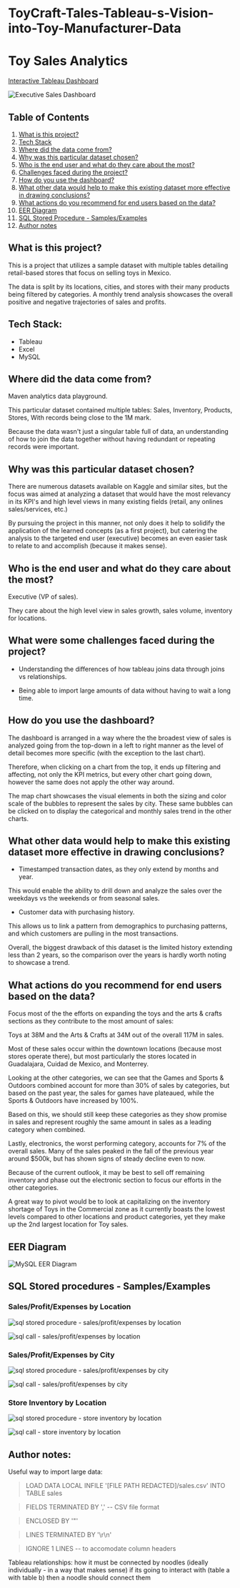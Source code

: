 # ToyCraft-Tales-Tableau-s-Vision-into-Toy-Manufacturer-Data
# Toy Sales Analytics

[Interactive Tableau Dashboard](https://public.tableau.com/app/profile/joseph708/viz/Draftp1/ExecutiveToys) 

![Executive Sales Dashboard](https://raw.githubusercontent.com/SaiDivakar-Navara/ToyCraft-Tales-Tableau-s-Vision-into-Toy-Manufacturer-Data/refs/heads/main/Project%20Files/images/md_images/Executive_Toys.png)

## Table of Contents
1. [What is this project?](#project-id)
2. [Tech Stack](#tech-id)
3. [Where did the data come from?](#data-id)
4. [Why was this particular dataset chosen?](#purpose-id)
5. [Who is the end user and what do they care about the most?](#enduser-id)
7. [Challenges faced during the project?](#challenge-id)
8. [How do you use the dashboard?](#instruction-id)
9. [What other data would help to make this existing dataset more effective in drawing conclusions?](#moredata-id)
10. [What actions do you recommend for end users based on the data?](#recommend-id)
11. [EER Diagram](#eer-id)
12. [SQL Stored Procedure - Samples/Examples](#sql-id)
13. [Author notes](#author-id)

<div id='project-id'>

## What is this project?

This is a project that utilizes a sample dataset with multiple tables detailing retail-based stores that focus on selling toys in Mexico. 

The data is split by its locations, cities, and stores with their many products being filtered by categories. A monthly trend analysis showcases the overall positive and negative trajectories of sales and profits.

<div id='tech-id'>

## Tech Stack:

- Tableau 
- Excel
- MySQL

<div id='data-id'>

## Where did the data come from?
Maven analytics data playground.

This particular dataset contained multiple tables: Sales, Inventory, Products, Stores, With records being close to the 1M mark.

Because the data wasn't just a singular table full of data, an understanding of how to join the data together without having redundant or repeating records were important.

<div id='purpose-id'>

## Why was this particular dataset chosen?
There are numerous datasets available on Kaggle and similar sites, but the focus was aimed at analyzing a dataset that would have the most relevancy in its KPI's and high level views in many existing fields (retail, any onlines sales/services, etc.)
        
By pursuing the project in this manner, not only does it help to solidify the application of the learned concepts (as a first project), but catering the analysis to the targeted end user (executive) becomes an even easier task to relate to and accomplish (because it makes sense).

<div id='enduser-id'>

## Who is the end user and what do they care about the most?

Executive (VP of sales).

They care about the high level view in sales growth, sales volume, inventory for locations.

<div id='challenge-id'>

## What were some challenges faced during the project?
- Understanding the differences of how tableau joins data through joins vs relationships.

- Being able to import large amounts of data without having to wait a long time.

<div id='instruction-id'>

## How do you use the dashboard?

The dashboard is arranged in a way where the the broadest view of sales is analyzed going from the top-down in a left to right manner as the level of detail becomes more specific (with the exception to the last chart).

Therefore, when clicking on a chart from the top, it ends up filtering and affecting, not only the KPI metrics, but every other chart going down, however the same does not apply the other way around.

The map chart showcases the visual elements in both the sizing and color scale of the bubbles to represent the sales by city. These same bubbles can be clicked on to display the categorical and monthly sales trend in the other charts.

<div id='moredata-id'>

## What other data would help to make this existing dataset more effective in drawing conclusions?

 - Timestamped transaction dates, as they only extend by months and year. 

This would enable the ability to drill down and analyze the sales over the weekdays vs the weekends or from seasonal sales.

- Customer data with purchasing history. 

This allows us to link a pattern from demographics to purchasing patterns, and which customers are pulling in the most transactions.

Overall, the biggest drawback of this dataset is the limited history extending less than 2 years, so the comparison over the years is hardly worth noting to showcase a trend.

<div id='recommend-id'>

## What actions do you recommend for end users based on the data?

Focus most of the the efforts on expanding the toys and the arts & crafts sections as they contribute to the most amount of sales:

Toys at 38M and the Arts & Crafts at 34M out of the overall 117M in sales.

Most of these sales occur within the downtown locations (because most stores operate there), but most particularly the stores located in Guadalajara, Cuidad de Mexico, and Monterrey.

Looking at the other categories, we can see that the Games and Sports & Outdoors combined account for more than 30% of sales by categories, but based on the past year, the sales for games have plateaued, while the Sports & Outdoors have increased by 100%. 

Based on this, we should still keep these categories as they show promise in sales and represent roughly the same amount in sales as a leading category when combined.

Lastly, electronics, the worst performing category, accounts for 7% of the overall sales. Many of the sales peaked in the fall of the previous year around $500k, but has shown signs of steady decline even to now. 

Because of the current outlook, it may be best to sell off remaining inventory and phase out the electronic section to focus our efforts in the other categories. 

A great way to pivot would be to look at capitalizing on the inventory shortage of Toys in the Commercial zone as it currently boasts the lowest levels compared to other locations and product categories, yet they make up the 2nd largest location for Toy sales.

<div id='eer-id'>

## EER Diagram 

![MySQL EER Diagram](https://raw.githubusercontent.com/SaiDivakar-Navara/ToyCraft-Tales-Tableau-s-Vision-into-Toy-Manufacturer-Data/refs/heads/main/Project%20Files/images/EER_Diagram.JPG)

<div id='sql-id'>

## SQL Stored procedures - Samples/Examples

### Sales/Profit/Expenses by Location

![sql stored procedure - sales/profit/expenses by location](https://raw.githubusercontent.com/SaiDivakar-Navara/ToyCraft-Tales-Tableau-s-Vision-into-Toy-Manufacturer-Data/refs/heads/main/Project%20Files/images/sql_stored_procedure-store_location_stats.JPG)

![sql call - sales/profit/expenses by location](https://raw.githubusercontent.com/SaiDivakar-Navara/ToyCraft-Tales-Tableau-s-Vision-into-Toy-Manufacturer-Data/refs/heads/main/Project%20Files/images/CALL_location_stats.JPG)

### Sales/Profit/Expenses by City

![sql stored procedure - sales/profit/expenses by city](https://raw.githubusercontent.com/SaiDivakar-Navara/ToyCraft-Tales-Tableau-s-Vision-into-Toy-Manufacturer-Data/refs/heads/main/Project%20Files/images/sql_stored_procedure-city_stats.JPG)

![sql call - sales/profit/expenses by city](https://raw.githubusercontent.com/SaiDivakar-Navara/ToyCraft-Tales-Tableau-s-Vision-into-Toy-Manufacturer-Data/refs/heads/main/Project%20Files/images/CALL_location_stats.JPG)

### Store Inventory by Location

![sql stored procedure - store inventory by location](https://raw.githubusercontent.com/SaiDivakar-Navara/ToyCraft-Tales-Tableau-s-Vision-into-Toy-Manufacturer-Data/refs/heads/main/Project%20Files/images/sql_stored_procedure-store_inventory_by_location.JPG)

![sql call - store inventory by location](https://raw.githubusercontent.com/SaiDivakar-Navara/ToyCraft-Tales-Tableau-s-Vision-into-Toy-Manufacturer-Data/refs/heads/main/Project%20Files/images/CALL_store_inventory_by_location.JPG)


<div id='author-id'>

## Author notes:

Useful way to import large data:
> LOAD DATA LOCAL INFILE '[FILE PATH REDACTED]/sales.csv' INTO TABLE sales

> FIELDS TERMINATED BY ',' -- CSV file format

> ENCLOSED BY '"'

> LINES TERMINATED BY '\r\n'

> IGNORE 1 LINES -- to accomodate column headers

Tableau relationships: how it must be connected by noodles (ideally individually - in a way that makes sense) if its going to interact with (table a with table b) then a noodle should connect them
